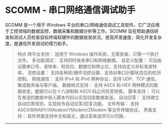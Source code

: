 # SCOMM - 串口网络通信调试助手


 SCOMM 是一个用于 Windows 平台的串口/网络通信调试工具软件。它广泛应用于工控领域的数据监控、数据采集和数据分析等工作。SCOMM 旨在帮助通信研发和测试人员检查目标终端软硬件的数据收发状况，提高开发速度，简化开发复杂度，是通信开发调试的得力助手。

> 特点
跨平台支持： 适用于 Windows 操作系统，无需安装，只需一个执行文件。
多功能调试： 支持同时收发串口和网络数据。
自定义配置： 可自由设置串口号、波特率、校验位、数据位和停止位，支持自定义非标准波特率。
流控设置： 支持各种软/硬件流控设置，支持对串口针脚状态位的检测控制。
网络通信： 支持 IPv4 和 IPv6 两种协议，支持 UDP、TCP 通信，集成服务端与客户端。
数据格式支持： 支持 ASCII 和 HEX 两种模式的数据收发，数据可以在十六进制和 ASCII 码之间任意转换。
脚本支持： 可以在发送的数据中嵌入脚本代码以实现动态数据发送。
自动应答： 支持建立自动应答规则，实现指令自动应答/回复功能。
文件传输： 支持 ASCII/BINARY/XModem/YModem/ZModem 等文件传输协议。
界面支持： 软件界面支持中文和英文，通过菜单选项可以切换。

---







